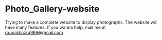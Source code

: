 # Photo_Gallery-website
Trying to make a complete website to display photographs. The website will have many features.
If you wanna help, mail me at rounakhazra999@gmail.com
